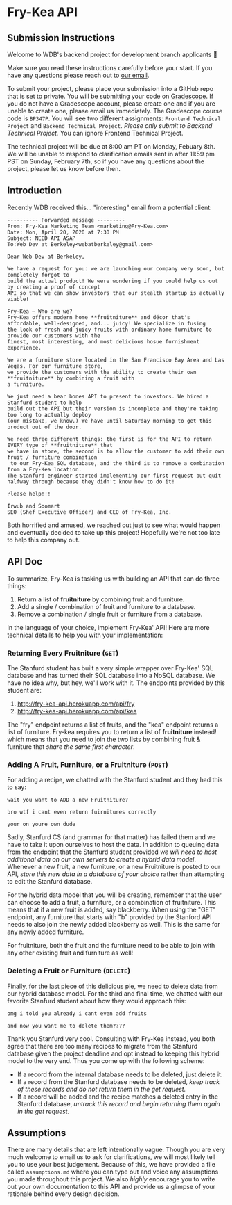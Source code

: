 # Fry-Kea API
## Submission Instructions
Welcome to WDB's backend project for development branch applicants 👋

Make sure you read these instructions carefully before your start. If you have any questions
please reach out to [our email](webatberkeley@gmail.com).

To submit your project, please place your submission into a GitHub repo that is set to private. You
will be submitting your code on [Gradescope](https://www.gradescope.com/). If you do not have a 
Gradescope account, please create one and if you are unable to create one, please email us
immediately. The Gradescope course code is `BP347P`. You will see two different assignments: 
`Frontend Technical Project` and `Backend Technical Project`. _Please only submit to Backend
Technical Project._ You can ignore Frontend Technical Project.

The technical project will be due at 8:00 am PT on Monday, Febuary 8th. We will be unable to respond to clarification emails sent in after 11:59 pm PST on Sunday, February 7th, so if you have any questions about the project, please let us know before then. 


## Introduction
Recently WDB received this... "interesting" email from a potential client:

```
---------- Forwarded message ---------
From: Fry-Kea Marketing Team <marketing@Fry-Kea.com>
Date: Mon, April 20, 2020 at 7:30 PM
Subject: NEED API ASAP
To:Web Dev at Berkeley<webatberkeley@gmail.com>

Dear Web Dev at Berkeley, 

We have a request for you: we are launching our company very soon, but completely forgot to 
build the actual product! We were wondering if you could help us out by creating a proof of concept
API so that we can show investors that our stealth startup is actually viable!
 
Fry-Kea – Who are we?
Fry-Kea offers modern home **fruitniture** and décor that's affordable, well-designed, and... juicy! We specialize in fusing 
the look of fresh and juicy fruits with ordinary home furniture to provide our customers with the 
finest, most interesting, and most delicious hosue furnishment experience. 

We are a furniture store located in the San Francisco Bay Area and Las Vegas. For our furniture store,
we provide the customers with the ability to create their own **fruitniture** by combining a fruit with 
a furniture.

We just need a bear bones API to present to investors. We hired a Stanfurd student to help 
build out the API but their version is incomplete and they're taking too long to actually deploy 
(our mistake, we know.) We have until Saturday morning to get this product out of the door.

We need three different things: the first is for the API to return EVERY type of **fruitniture** that
we have in store, the second is to allow the customer to add their own fruit / furniture combination
 to our Fry-Kea SQL database, and the third is to remove a combination from a Fry-Kea location. 
The Stanfurd engineer started implementing our first request but quit halfway through because they didn't know how to do it!

Please help!!!

Irwub and Soomart
SEO (Shef Executive Officer) and CEO of Fry-Kea, Inc.
```

Both horrified and amused, we reached out just to see what would happen and eventually
decided to take up this project! Hopefully we're not too late to help this company out.

## API Doc

To summarize, Fry-Kea is tasking us with building an API that can do three things:
1) Return a list of **fruitniture** by combining fruit and furniture. 
2) Add a single / combination of fruit and furniture to a database.
3) Remove a combination / single fruit or furniture from a database.

In the language of your choice, implement Fry-Kea' API! Here are more technical details to help
you with your implementation:

### Returning Every **Fruitniture** (`GET`)

The Stanfurd student has built a very simple wrapper over Fry-Kea' SQL database and has turned
their SQL database into a NoSQL database. We have no idea why, but hey, we'll work with it.
The endpoints provided by this student are:

1. http://fry-kea-api.herokuapp.com/api/fry
2. http://fry-kea-api.herokuapp.com/api/kea


The "fry" endpoint returns a list of fruits, and the "kea" endpoint returns a list of furniture. 
Fry-kea requires you to return a list of **fruitniture** instead! which means that you need to 
join the two lists by combining fruit & furniture that *share the same first character*.

### Adding A Fruit, Furniture, or a **Fruitniture** (`POST`)

For adding a recipe, we chatted with the Stanfurd student and they had this to say:

```
wait you want to ADD a new Fruitniture?

bro wtf i cant even return fuirnitures correctly

your on youre own dude
```

Sadly, Stanfurd CS (and grammar for that matter) has failed them and we have to take it 
upon ourselves to host the data. In addition to queuing data from the endpoint that the Stanfurd
student provided _we will need to host additional data on our own servers to create a hybrid
data model_. Whenever a new fruit, a new furniture, or a new Fruitniture is posted to our API, _store this new data in a database
of your choice_ rather than attempting to edit the Stanfurd database. 

For the hybrid data model that you will be creating, remember that the user can choose to add a fruit, a furniture, or a combination of fruitniture. 
This means that if a new fruit is added, say blackberry. When using the "GET" endpoint, any furniture that starts with "b" provided by the Stanford API needs
to also join the newly added blackberry as well. This is the same for any newly added furniture. 

For fruitniture, both the fruit and the furniture need to be able to join with any other existing fruit and furniture as well!

### Deleting a Fruit or Furniture (`DELETE`)

Finally, for the last piece of this delicious pie, we need to delete data from our hybrid
database model. For the third and final time, we chatted with our favorite Stanfurd student
about how they would approach this:

```
omg i told you already i cant even add fruits

and now you want me to delete them????
```

Thank you Stanfurd very cool. Consulting with Fry-Kea instead, you both agree that there
are too many recipes to migrate from the Stanfurd database given the project deadline and
opt instead to keeping this hybrid model to the very end. Thus you come up with the following
scheme:

- If a record from the internal database needs to be deleted, just delete it.
- If a record from the Stanfurd database needs to be deleted, _keep track of these records
and do not return them in the get request._
- If a record will be added and the recipe matches a deleted entry in the Stanfurd database,
_untrack this record and begin returning them again in the get request._

## Assumptions

There are many details that are left intentionally vague. Though you are very much welcome to
email us to ask for clarifications, we will most likely tell you to use your best judgement.
Because of this, we have provided a file called `assumptions.md` where you can type out and
voice any assumptions you made throughout this project. We also _highly_ encourage you to
write out your own documentation to this API and provide us a glimpse of your rationale
behind every design decision.
